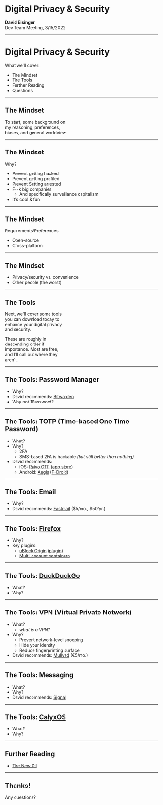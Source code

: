 # Digital Privacy & Security

**David Eisinger**  
Dev Team Meeting, 3/15/2022

---

# Digital Privacy & Security

What we'll cover:

* The Mindset
* The Tools
* Further Reading
* Questions

---

## The Mindset

To start, some background on  
my reasoning, preferences,  
biases, and general worldview.

---

## The Mindset

Why?

* Prevent getting hacked
* Prevent getting profiled
* Prevent Setting arrested
* F--k big companies
  * And specifically surveillance capitalism
* It's cool & fun

---

## The Mindset

Requirements/Preferences

* Open-source
* Cross-platform

---

## The Mindset

* Privacy/security vs. convenience
* Other people (the worst)

---

## The Tools

Next, we'll cover some tools  
you  can download today to  
enhance your  digital privacy  
and security.

These are roughly in  
descending  order if  
importance. Most are free,  
and I'll call out where they  
aren't.

---

## The Tools: Password Manager

* Why?
* David recommends: [Bitwarden][1]
* Why not 1Password?

[1]: https://bitwarden.com/

---

## The Tools: TOTP (Time-based One Time Password)

* What?
* Why?
  * 2FA
  * SMS-based 2FA is hackable _(but still better than nothing)_
* David recommends:
  * iOS: [Raivo OTP][2] ([app store][3])
  * Android: [Aegis][4] ([F-Droid][5])

[2]: https://github.com/raivo-otp/
[3]: https://apps.apple.com/us/app/raivo-otp/id1459042137
[4]: https://getaegis.app/
[5]: https://f-droid.org/en/packages/com.beemdevelopment.aegis/

---

## The Tools: Email

* Why?
* David recommends: [Fastmail][6] ($5/mo., $50/yr.)

[6]: https://www.fastmail.com/
---

## The Tools: [Firefox][7]

* Why?
* Key plugins:
  * [uBlock Origin][8] ([plugin][9])
  * [Multi-account containers][10]

[7]: https://www.mozilla.org/en-US/firefox/new/
[8]: https://ublockorigin.com/
[9]: https://addons.mozilla.org/en-US/firefox/addon/ublock-origin/
[10]: https://addons.mozilla.org/en-US/firefox/addon/multi-account-containers/

---

## The Tools: [DuckDuckGo][11]

* What?
* Why?

[11]: https://duckduckgo.com/
---

## The Tools: VPN (Virtual Private Network)

* What?
  * _what is a VPN?_
* Why?
  * Prevent network-level snooping
  * Hide your identity
  * Reduce fingerprinting surface
* David recommends: [Mullvad][12] (€5/mo.)

[12]: https://mullvad.net/en/

---

## The Tools: Messaging

* What?
* Why?
* David recommends: [Signal][13]

[13]: https://www.signal.org/

---

## The Tools: [CalyxOS][14]

* What?
* Why?

[14]: https://calyxos.org/

---

## Further Reading

* [The New Oil][15]

[15]: https://thenewoil.org/

---

## Thanks!

Any questions?
